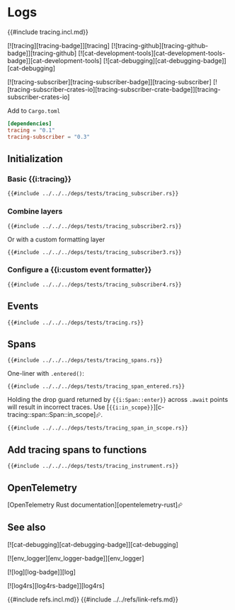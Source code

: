# Logs

{{#include tracing.incl.md}}

[![tracing][tracing-badge]][tracing]  [![tracing-github][tracing-github-badge]][tracing-github]  [![cat-development-tools][cat-development-tools-badge]][cat-development-tools]  [![cat-debugging][cat-debugging-badge]][cat-debugging]

[![tracing-subscriber][tracing-subscriber-badge]][tracing-subscriber]  [![tracing-subscriber-crates-io][tracing-subscriber-crate-badge]][tracing-subscriber-crates-io]

Add to `Cargo.toml`

```toml
[dependencies]
tracing = "0.1"
tracing-subscriber = "0.3"
```

## Initialization

### Basic {{i:tracing}}

```rust,editable,noplayground
{{#include ../../../deps/tests/tracing_subscriber.rs}}
```

### Combine layers

```rust,editable,noplayground
{{#include ../../../deps/tests/tracing_subscriber2.rs}}
```

Or with a custom formatting layer

```rust,editable,noplayground
{{#include ../../../deps/tests/tracing_subscriber3.rs}}
```

### Configure a {{i:custom event formatter}}

```rust,editable,noplayground
{{#include ../../../deps/tests/tracing_subscriber4.rs}}
```

## Events

```rust,editable,mdbook-runnable
{{#include ../../../deps/tests/tracing.rs}}
```

## Spans

```rust,editable,mdbook-runnable
{{#include ../../../deps/tests/tracing_spans.rs}}
```

One-liner with `.entered()`:

```rust,editable,mdbook-runnable
{{#include ../../../deps/tests/tracing_span_entered.rs}}
```

Holding the drop guard returned by `{{i:Span::enter}}` across `.await` points will result in incorrect traces. Use [`{{i:in_scope}}`][c-tracing::span::Span::in_scope]⮳.

```rust,editable,mdbook-runnable
{{#include ../../../deps/tests/tracing_span_in_scope.rs}}
```

## Add tracing spans to functions

```rust,editable,mdbook-runnable
{{#include ../../../deps/tests/tracing_instrument.rs}}
```

## OpenTelemetry

[OpenTelemetry Rust documentation][opentelemetry-rust]⮳

## See also

[![cat-debugging][cat-debugging-badge]][cat-debugging]

[![env_logger][env_logger-badge]][env_logger]

[![log][log-badge]][log]

[![log4rs][log4rs-badge]][log4rs]

{{#include refs.incl.md}}
{{#include ../../refs/link-refs.md}}
